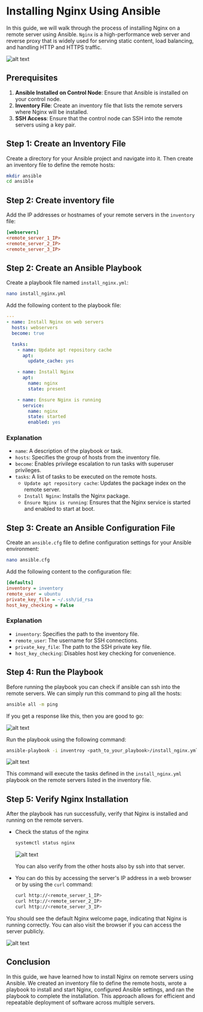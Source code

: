 # Installing Nginx Using Ansible

In this guide, we will walk through the process of installing Nginx on a remote server using Ansible. `Nginx` is a high-performance web server and reverse proxy that is widely used for serving static content, load balancing, and handling HTTP and HTTPS traffic.

![alt text](./images/image-4.png)

## Prerequisites

1. **Ansible Installed on Control Node**: Ensure that Ansible is installed on your control node.
2. **Inventory File**: Create an inventory file that lists the remote servers where Nginx will be installed.
3. **SSH Access**: Ensure that the control node can SSH into the remote servers using a key pair.

## Step 1: Create an Inventory File

Create a directory for your Ansible project and navigate into it. Then create an inventory file to define the remote hosts:

```sh
mkdir ansible
cd ansible
```

## Step 2: Create inventory file

Add the IP addresses or hostnames of your remote servers in the `inventory` file:

```ini
[webservers]
<remote_server_1_IP>
<remote_server_2_IP>
<remote_server_3_IP>
```

## Step 2: Create an Ansible Playbook

Create a playbook file named `install_nginx.yml`:

```sh
nano install_nginx.yml
```

Add the following content to the playbook file:

```yaml
---
- name: Install Nginx on web servers
  hosts: webservers
  become: true

  tasks:
    - name: Update apt repository cache
      apt:
        update_cache: yes

    - name: Install Nginx
      apt:
        name: nginx
        state: present

    - name: Ensure Nginx is running
      service:
        name: nginx
        state: started
        enabled: yes
```

### Explanation

- `name`: A description of the playbook or task.
- `hosts`: Specifies the group of hosts from the inventory file.
- `become`: Enables privilege escalation to run tasks with superuser privileges.
- `tasks`: A list of tasks to be executed on the remote hosts.
  - `Update apt repository cache`: Updates the package index on the remote server.
  - `Install Nginx`: Installs the Nginx package.
  - `Ensure Nginx is running`: Ensures that the Nginx service is started and enabled to start at boot.

## Step 3: Create an Ansible Configuration File

Create an `ansible.cfg` file to define configuration settings for your Ansible environment:

```sh
nano ansible.cfg
```

Add the following content to the configuration file:

```ini
[defaults]
inventory = inventory
remote_user = ubuntu
private_key_file = ~/.ssh/id_rsa
host_key_checking = False
```

### Explanation

- `inventory`: Specifies the path to the inventory file.
- `remote_user`: The username for SSH connections.
- `private_key_file`: The path to the SSH private key file.
- `host_key_checking`: Disables host key checking for convenience.

## Step 4: Run the Playbook

Before running the playbook you can check if ansible can ssh into the remote servers. We can simply run this command to ping all the hosts:

```sh
ansible all -m ping
```
If you get a response like this, then you are good to go:

![alt text](./images/image-3.png)

Run the playbook using the following command:

```sh
ansible-playbook -i inventroy <path_to_your_playbook>/install_nginx.yml
```

![alt text](./images/image.png)

This command will execute the tasks defined in the `install_nginx.yml` playbook on the remote servers listed in the inventory file.

## Step 5: Verify Nginx Installation

After the playbook has run successfully, verify that Nginx is installed and running on the remote servers. 

- Check the status of the nginx

    ```sh
    systemctl status nginx
    ```
    
    ![alt text](./images/image-2.png)

    You can also verify from the other hosts also by ssh into that server.

- You can do this by accessing the server's IP address in a web browser or by using the `curl` command:

    ```sh
    curl http://<remote_server_1_IP>
    curl http://<remote_server_2_IP>
    curl http://<remote_server_3_IP>
    ```

You should see the default Nginx welcome page, indicating that Nginx is running correctly.
You can also visit the browser if you can access the server publicly.

![alt text](./images/image-1.png)

## Conclusion

In this guide, we have learned how to install Nginx on remote servers using Ansible. We created an inventory file to define the remote hosts, wrote a playbook to install and start Nginx, configured Ansible settings, and ran the playbook to complete the installation. This approach allows for efficient and repeatable deployment of software across multiple servers.